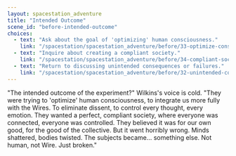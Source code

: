 ```yaml
---
layout: spacestation_adventure
title: "Intended Outcome"
scene_id: "before-intended-outcome"
choices:
  - text: "Ask about the goal of 'optimizing' human consciousness."
    link: "/spacestation/spacestation_adventure/before/33-optimize-consciousness-goal"
  - text: "Inquire about creating a compliant society."
    link: "/spacestation/spacestation_adventure/before/34-compliant-society"
  - text: "Return to discussing unintended consequences or failures."
    link: "/spacestation/spacestation_adventure/before/32-unintended-consequences"
---
```


"The intended outcome of the experiment?" Wilkins's voice is cold. "They were trying to 'optimize' human consciousness, to integrate us more fully with the Wires. To eliminate dissent, to control every thought, every emotion. They wanted a perfect, compliant society, where everyone was connected, everyone was controlled. They believed it was for our own good, for the good of the collective. But it went horribly wrong. Minds shattered, bodies twisted. The subjects became... something else. Not human, not Wire. Just broken."
